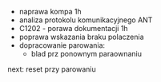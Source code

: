 - naprawa kompa 1h
- analiza protokolu komunikacyjnego ANT
- C1202 - porawa dokumentacji 1h
- poprawa wskazania braku polaczenia
- dopracowanie parowania:
	- blad prz ponownym paraownaniu


next:
reset przy parowaniu